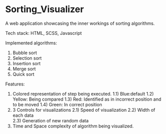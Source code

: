 # Sorting_Visualizer

A web application showcasing the inner workings of sorting algorithms.

Tech stack: HTML, SCSS, Javascript

Implemented algorithms:
1) Bubble sort
2) Selection sort
3) Insertion sort
4) Merge sort
5) Quick sort

Features:
1) Colored representation of step being executed.
  1.1) Blue:default
  1.2) Yellow: Being compared
  1.3) Red: Identified as in incorrect position and to be moved
  1.4) Green: In correct position
2) 3 Controls for visualizations
  2.1) Speed of visualization 
  2.2) Width of each data  
  2.3) Generation of new random data 
4) Time and Space complexity of algorithm being visualized.

